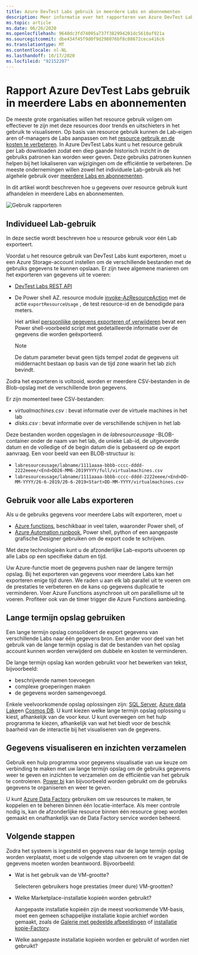 ```yaml
---
title: Azure DevTest Labs gebruik in meerdere Labs en abonnementen
description: Meer informatie over het rapporteren van Azure DevTest Labs gebruik over meerdere Labs en abonnementen.
ms.topic: article
ms.date: 06/26/2020
ms.openlocfilehash: 9640dc3fd74095a737f382994201dc5610af921a
ms.sourcegitcommit: dbe434f45f9d0f9d298076bf8c08672ceca416c6
ms.translationtype: MT
ms.contentlocale: nl-NL
ms.lasthandoff: 10/17/2020
ms.locfileid: "92152207"
---
```

# <a name="report-azure-devtest-labs-usage-across-multiple-labs-and-subscriptions"></a>Rapport Azure DevTest Labs gebruik in meerdere Labs en abonnementen

De meeste grote organisaties willen het resource gebruik volgen om effectiever te zijn met deze resources door trends en uitschieters in het gebruik te visualiseren. Op basis van resource gebruik kunnen de Lab-eigen aren of-managers de Labs aanpassen om het [resource gebruik en de kosten te verbeteren](../cost-management-billing/cost-management-billing-overview.md). In Azure DevTest Labs kunt u het resource gebruik per Lab downloaden zodat een diep gaande historisch inzicht in de gebruiks patronen kan worden weer geven. Deze gebruiks patronen kunnen helpen bij het lokaliseren van wijzigingen om de efficiëntie te verbeteren. De meeste ondernemingen willen zowel het individuele Lab-gebruik als het algehele gebruik over [meerdere Labs en abonnementen](/azure/architecture/cloud-adoption/decision-guides/subscriptions/). 

In dit artikel wordt beschreven hoe u gegevens over resource gebruik kunt afhandelen in meerdere Labs en abonnementen.

![Gebruik rapporteren](./media/report-usage-across-multiple-labs-subscriptions/report-usage.png)

## <a name="individual-lab-usage"></a>Individueel Lab-gebruik

In deze sectie wordt beschreven hoe u resource gebruik voor één Lab exporteert.

Voordat u het resource gebruik van DevTest Labs kunt exporteren, moet u een Azure Storage-account instellen om de verschillende bestanden met de gebruiks gegevens te kunnen opslaan. Er zijn twee algemene manieren om het exporteren van gegevens uit te voeren:

* [DevTest Labs REST API](/rest/api/dtl/labs/exportresourceusage) 
* De Power shell AZ. resource module [invoke-AzResourceAction](/powershell/module/az.resources/invoke-azresourceaction?view=azps-2.5.0&viewFallbackFrom=azps-2.3.2) met de actie `exportResourceUsage` , de test resource-id en de benodigde para meters. 

    Het artikel [persoonlijke gegevens exporteren of verwijderen](personal-data-delete-export.md) bevat een Power shell-voorbeeld script met gedetailleerde informatie over de gegevens die worden geëxporteerd. 

    > [!NOTE]
    > De datum parameter bevat geen tijds tempel zodat de gegevens uit middernacht bestaan op basis van de tijd zone waarin het lab zich bevindt.

Zodra het exporteren is voltooid, worden er meerdere CSV-bestanden in de Blob-opslag met de verschillende bron gegevens.
  
Er zijn momenteel twee CSV-bestanden:

* *virtualmachines.csv* : bevat informatie over de virtuele machines in het lab
* *disks.csv* : bevat informatie over de verschillende schijven in het lab 

Deze bestanden worden opgeslagen in de *labresourceusage* -BLOB-container onder de naam van het lab, de unieke Lab-id, de uitgevoerde datum en de volledige of de begin datum die is gebaseerd op de export aanvraag. Een voor beeld van een BLOB-structuur is:

* `labresourceusage/labname/1111aaaa-bbbb-cccc-dddd-2222eeee/<End>DD26-MM6-2019YYYY/full/virtualmachines.csv`
* `labresourceusage/labname/1111aaaa-bbbb-cccc-dddd-2222eeee/<End>DD-MM-YYYY/26-6-2019/20-6-2019<Start>DD-MM-YYYY/virtualmachines.csv`

## <a name="exporting-usage-for-all-labs"></a>Gebruik voor alle Labs exporteren

Als u de gebruiks gegevens voor meerdere Labs wilt exporteren, moet u 

* [Azure functions](../azure-functions/index.yml), beschikbaar in veel talen, waaronder Power shell, of 
* [Azure Automation runbook](../automation/index.yml), Power shell, python of een aangepaste grafische Designer gebruiken om de export code te schrijven.

Met deze technologieën kunt u de afzonderlijke Lab-exports uitvoeren op alle Labs op een specifieke datum en tijd. 

Uw Azure-functie moet de gegevens pushen naar de langere termijn opslag. Bij het exporteren van gegevens voor meerdere Labs kan het exporteren enige tijd duren. We raden u aan elk lab parallel uit te voeren om de prestaties te verbeteren en de kans op gegevens duplicatie te verminderen. Voer Azure Functions asynchroon uit om parallellisme uit te voeren. Profiteer ook van de timer trigger die Azure Functions aanbieding.

## <a name="using-a-long-term-storage"></a>Lange termijn opslag gebruiken

Een lange termijn opslag consolideert de export gegevens van verschillende Labs naar één gegevens bron. Een ander voor deel van het gebruik van de lange termijn opslag is dat de bestanden van het opslag account kunnen worden verwijderd om dubbele en kosten te verminderen. 

De lange termijn opslag kan worden gebruikt voor het bewerken van tekst, bijvoorbeeld: 

* beschrijvende namen toevoegen
* complexe groeperingen maken
* de gegevens worden samengevoegd.

Enkele veelvoorkomende opslag oplossingen zijn: [SQL Server](https://azure.microsoft.com/services/sql-database/), [Azure data Lake](https://azure.microsoft.com/services/storage/data-lake-storage/)en [Cosmos DB](https://azure.microsoft.com/services/cosmos-db/). U kunt kiezen welke lange termijn opslag oplossing u kiest, afhankelijk van de voor keur. U kunt overwegen om het hulp programma te kiezen, afhankelijk van wat het biedt voor de beschik baarheid van de interactie bij het visualiseren van de gegevens.

## <a name="visualizing-data-and-gathering-insights"></a>Gegevens visualiseren en inzichten verzamelen

Gebruik een hulp programma voor gegevens visualisatie van uw keuze om verbinding te maken met uw lange termijn opslag om de gebruiks gegevens weer te geven en inzichten te verzamelen om de efficiëntie van het gebruik te controleren. [Power bi](/power-bi/power-bi-overview) kan bijvoorbeeld worden gebruikt om de gebruiks gegevens te organiseren en weer te geven. 

U kunt [Azure Data Factory](https://azure.microsoft.com/services/data-factory/) gebruiken om uw resources te maken, te koppelen en te beheren binnen één locatie-interface. Als meer controle nodig is, kan de afzonderlijke resource binnen één resource groep worden gemaakt en onafhankelijk van de Data Factory service worden beheerd.  

## <a name="next-steps"></a>Volgende stappen

Zodra het systeem is ingesteld en gegevens naar de lange termijn opslag worden verplaatst, moet u de volgende stap uitvoeren om te vragen dat de gegevens moeten worden beantwoord. Bijvoorbeeld: 

-   Wat is het gebruik van de VM-grootte?

    Selecteren gebruikers hoge prestaties (meer dure) VM-grootten?
-   Welke Marketplace-installatie kopieën worden gebruikt?

    Aangepaste installatie kopieën zijn de meest voorkomende VM-basis, moet een gemeen schappelijke installatie kopie archief worden gemaakt, zoals de [Galerie met gedeelde afbeeldingen](../virtual-machines/windows/shared-image-galleries.md) of [installatie kopie-Factory](image-factory-create.md).
-   Welke aangepaste installatie kopieën worden er gebruikt of worden niet gebruikt?